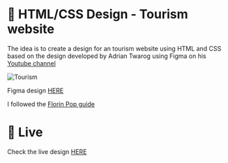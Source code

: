 # 🎨 HTML/CSS Design - Tourism website

The idea is to create a design for an tourism website using HTML and CSS based on the design developed by Adrian Twarog using Figma on his [Youtube channel](https://www.youtube.com/watch?v=lf_vL-TNOEk)


![Tourism](https://storage.googleapis.com/rfribeiro-websites-design/tourism-design/Tourism.jpg)


Figma design [HERE](https://www.figma.com/file/QmyHjqAZ49tuncZq1kDhK7/10-Website-Designs-in-1-hour---Design-Challenge?node-id=1%3A158)

I followed the [Florin Pop guide](https://www.youtube.com/watch?v=Rz-rey4Q1bw)



# 🚀 Live

Check the live design [HERE](https://storage.googleapis.com/rfribeiro-websites-design/tourism-design/index.html)